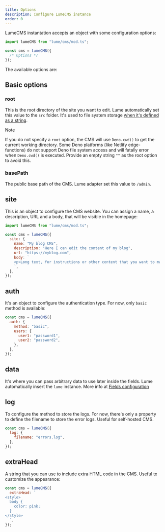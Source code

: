 ```yaml
---
title: Options
description: Configure LumeCMS instance
order: 0
---
```


LumeCMS instantation accepts an object with some configuration options:

```js
import lumeCMS from "lume/cms/mod.ts";

const cms = lumeCMS({
  /* Options */
});
```

The available options are:

## Basic options

### root

This is the root directory of the site you want to edit. Lume automatically set
this value to the `src` folder. It's used to file system storage
[when it's defined as a string](./storage.md#file-system).

> [!note]
>
> If you do not specify a `root` option, the CMS will use `Deno.cwd()` to get
> the current working directory. Some Deno platforms (like Netlify
> edge-functions) do not support Deno file system access and will fatally error
> when `Deno.cwd()` is executed. Provide an empty string `""` as the root option
> to avoid this.

### basePath

The public base path of the CMS. Lume adapter set this value to `/admin`.

## site

This is an object to configure the CMS website. You can assign a name, a
description, URL and a body, that will be visible in the homepage:

```js
import lumeCMS from "lume/cms/mod.ts";

const cms = lumeCMS({
  site: {
    name: "My blog CMS",
    description: "Here I can edit the content of my blog",
    url: "https://myblog.com",
    body: `
    <p>Long text, for instructions or other content that you want to make it visible in the homepage</p>
    `,
  },
});
```

## auth

It's an object to configure the authentication type. For now, only `basic`
method is available:

```js
const cms = lumeCMS({
  auth: {
    method: "basic",
    users: {
      user1: "password1",
      user2: "password2",
    },
  },
});
```

## data

It's where you can pass arbitrary data to use later inside the fields. Lume
automatically insert the `lume` instance. More info at
[Fields configuration](../fields/index.md#the-init-function)

## log

To configure the method to store the logs. For now, there's only a property to
define the filename to store the error logs. Useful for self-hosted CMS.

```js
const cms = lumeCMS({
  log: {
    filename: "errors.log",
  },
});
```

## extraHead

A string that you can use to include extra HTML code in the CMS. Useful to
customize the appearance:

```js
const cms = lumeCMS({
  extraHead: `
<style>
  body {
    color: pink;
  }
</style>
  `,
});
```

